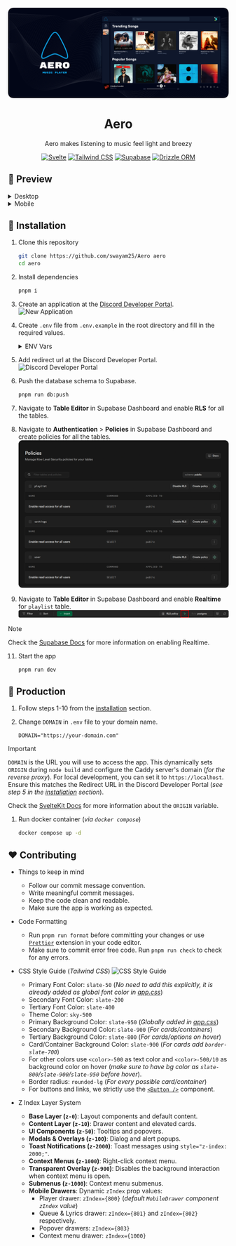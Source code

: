 <div align="center">

![Aero](./assets/banner.png)

# Aero

Aero makes listening to music feel light and breezy

[![Svelte](https://img.shields.io/badge/dynamic/json?url=https%3A%2F%2Fraw.githubusercontent.com%2Fswayam25%2FAero%2Frefs%2Fheads%2Fmain%2Fpackage.json&query=%24.devDependencies%5B%22svelte%22%5D&style=for-the-badge&logo=svelte&logoColor=%23FFFFFF&label=Svelte&labelColor=%23FF3E00&color=%23000000)](https://svelte.dev/docs/svelte/overview)
[![Tailwind CSS](https://img.shields.io/badge/dynamic/json?url=https%3A%2F%2Fraw.githubusercontent.com%2Fswayam25%2FAero%2Frefs%2Fheads%2Fmain%2Fpackage.json&query=%24.devDependencies%5B%22tailwindcss%22%5D&style=for-the-badge&logo=tailwindcss&logoColor=%23FFFFFF&label=Tailwind%20CSS&labelColor=%2306B6D4&color=%23000000)](https://tailwindcss.com)
[![Supabase](https://img.shields.io/badge/dynamic/json?url=https%3A%2F%2Fraw.githubusercontent.com%2Fswayam25%2FAero%2Frefs%2Fheads%2Fmain%2Fpackage.json&query=%24.devDependencies%5B%22%40supabase%2Fsupabase-js%22%5D&style=for-the-badge&logo=supabase&logoColor=%23FFFFFF&label=Supabase&labelColor=%23198F57&color=%23000000)](https://supabase.com)
[![Drizzle ORM](https://img.shields.io/badge/dynamic/json?url=https%3A%2F%2Fraw.githubusercontent.com%2Fswayam25%2FAero%2Frefs%2Fheads%2Fmain%2Fpackage.json&query=%24.devDependencies%5B%22drizzle-orm%22%5D&style=for-the-badge&logo=drizzle&logoColor=%23000000&label=Drizzle%20ORM&labelColor=%23C5F74F&color=%23000000)](https://orm.drizzle.team)

</div>

## 📸 Preview

<details>

<summary>Desktop</summary>

![Desktop Preview](./assets/preview/desktop.png)

</details>

<details>

<summary>Mobile</summary>

| Mobile Homepage                                      | Mobile Player                                        |
| ---------------------------------------------------- | ---------------------------------------------------- |
| ![Mobile Homepage](./assets/preview/mobile_home.png) | ![Mobile Player](./assets/preview/mobile_player.png) |

</details>

## 🚩 Installation

1. Clone this repository
    ```sh
    git clone https://github.com/swayam25/Aero aero
    cd aero
    ```

2. Install dependencies
    ```sh
    pnpm i
    ```

3. Create an application at the [Discord Developer Portal](https://discord.com/developers/applications).
    ![New Application](./assets/new_app.png)

4. Create `.env` file from `.env.example` in the root directory and fill in the required values.
    <details>

    <summary>ENV Vars</summary>

    - Get `DATABASE_URL` from Supabase.
        ![Supabase DB URL](./assets/db_url.png)
    - Get `VITE_SUPABASE_URL` and `VITE_SUPABASE_KEY` from Supabase API Settings.
        ![Supabase API Info](./assets/api_info.png)
    - Get `JWT_SECRET` by running the following command.
        ```sh
        pnpm run gen-secret
        ```
    - Get `DISCORD_CLIENT_ID` and `DISCORD_CLIENT_SECRET` from the Discord Developer Portal.
        ![Client Info](./assets/client_info.png)
    - Get `DISCORD_BOT_TOKEN` from the Discord Developer Portal.
        ![Bot Token](./assets/bot_token.png)
    - Set `YOUTUBE_DL_PATH` to the path of `youtube-dl` or `yt-dlp` executable. You can install it from [GitHub Releases](https://github.com/yt-dlp/yt-dlp/releases) (`yt-dlp`) or use a package manager.
    - Set `DOMAIN` to your domain name or `https://localhost` for local development. The variable is required for production.
        ```env
        DOMAIN="https://your-domain.com"
        ```
    </details>

5. Add redirect url at the Discord Developer Portal.
    ![Discord Developer Portal](./assets/redirect_url.png)

6. Push the database schema to Supabase.
    ```sh
    pnpm run db:push
    ```

7. Navigate to **Table Editor** in Supabase Dashboard and enable **RLS** for all the tables.

8. Navigate to **Authentication** > **Policies** in Supabase Dashboard and create policies for all the tables.
    ![Policies](./assets/policies.png)

9. Navigate to **Table Editor** in Supabase Dashboard and enable **Realtime** for `playlist` table.
    ![Playlist Realtime](./assets/playlist_realtime.png)

> [!NOTE]
> Check the [Supabase Docs](https://supabase.com/docs/guides/realtime/postgres-changes) for more information on enabling Realtime.

11. Start the app
    ```sh
    pnpm run dev
    ```

## 🚀 Production

1. Follow steps 1-10 from the [installation](#-installation) section.

2. Change `DOMAIN` in `.env` file to your domain name.
    ```env
    DOMAIN="https://your-domain.com"
    ```

> [!IMPORTANT]
> `DOMAIN` is the URL you will use to access the app.
> This dynamically sets `ORIGIN` during `node build` and configure the Caddy server's domain (*for the reverse proxy*).
> For local development, you can set it to `https://localhost`.
> Ensure this matches the Redirect URL in the Discord Developer Portal (*see step 5 in the [installation](#-installation) section*).
>
> Check the [SvelteKit Docs](https://svelte.dev/docs/kit/adapter-node#Environment-variables) for more information about the `ORIGIN` variable.

1. Run docker container (*via `docker compose`*)
    ```sh
    docker compose up -d
    ```

## ❤️ Contributing

- Things to keep in mind
    - Follow our commit message convention.
    - Write meaningful commit messages.
    - Keep the code clean and readable.
    - Make sure the app is working as expected.

- Code Formatting
    - Run `pnpm run format` before committing your changes or use [`Prettier`](https://prettier.io/) extension in your code editor.
    - Make sure to commit error free code. Run `pnpm run check` to check for any errors.

- CSS Style Guide (*Tailwind CSS*)
    ![CSS Style Guide](./assets/aero_ss.png)
    - Primary Font Color: `slate-50` (*No need to add this explicitly, it is already added as global font color in [app.css](./src/app.css)*)
    - Secondary Font Color: `slate-200`
    - Tertiary Font Color: `slate-400`
    - Theme Color: `sky-500`
    - Primary Background Color: `slate-950` (*Globally added in [app.css](./src/app.css)*)
    - Secondary Background Color: `slate-900` (*For cards/containers*)
    - Tertiary Background Color: `slate-800` (*For cards/options on hover*)
    - Card/Container Background Color: `slate-900` (*For cards add `border-slate-700`*)
    - For other colors use `<color>-500` as text color and `<color>-500/10` as background color on hover (*make sure to have bg color as `slate-800`/`slate-900`/`slate-950` before hover*).
    - Border radius: `rounded-lg` (*For every possible card/container*)
    - For buttons and links, we strictly use the [`<Button />`](./src/lib/components/ui/Button.svelte) component.

- Z Index Layer System
    - **Base Layer (`z-0`)**: Layout components and default content.
    - **Content Layer (`z-10`)**: Drawer content and elevated cards.
    - **UI Components (`z-50`)**: Tooltips and popovers.
    - **Modals & Overlays (`z-100`)**: Dialog and alert popups.
    - **Toast Notifications (`z-2000`)**: Toast messages using `style="z-index: 2000;"`.
    - **Context Menus (`z-1000`)**: Right-click context menu.
    - **Transparent Overlay (`z-900`)**: Disables the background interaction when context menu is open.
    - **Submenus (`z-1000`)**: Context menu submenus.
    - **Mobile Drawers**: Dynamic `zIndex` prop values:
        - Player drawer: `zIndex={800}` (*default `MobileDrawer` component `zIndex` value*)
        - Queue & Lyrics drawer: `zIndex={801}` and `zIndex={802}` respectively.
        - Popover drawers: `zIndex={803}`
        - Context menu drawer: `zIndex={1000}`
